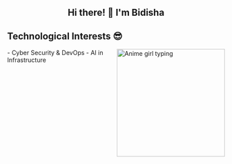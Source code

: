 <h2 align="center"> Hi there! 👋 I'm Bidisha </h2>

<h2 align="left"> Technological Interests 😎 </h2>
<p><img align="right" alt="Anime girl typing" width="250" src="https://media.giphy.com/media/y1ZBcOGOOtlpC/giphy.gif"></p>
- Cyber Security & DevOps
- AI in Infrastructure

<!-- ![Contribution Graph](https://github-readme-activity-graph.cyclic.app/graph?username=sumitNITS&theme=github-compact)

**sumitNITS/sumitNITS** is a ✨ _special_ ✨ repository because its `README.md` (this file) appears on your GitHub profile.

Here are some ideas to get you started:

- 🔭 I’m currently working on ...
- 🌱 I’m currently learning ...
- 👯 I’m looking to collaborate on ...
- 🤔 I’m looking for help with ...
- 💬 Ask me about ...
- 📫 How to reach me: ...
- 😄 Pronouns: ...
- ⚡ Fun fact: ...
-->
